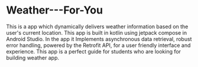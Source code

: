 # Weather---For-You
This is a app  which dynamically delivers weather information based on the user's current location.
This app is built in kotlin using jetpack compose in Android Studio.
In the app it Implements asynchronous data retrieval, robust error handling, powered by the Retrofit API, for a user friendly interface and experience.
This app is a perfect guide for students who are looking for building weather app.


